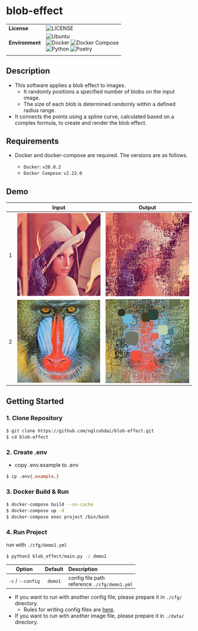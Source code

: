 # blob-effect

|                 |                                                                                                                                                                                                                                                                                                                                                                                                                                                                                    |
| --------------- | ---------------------------------------------------------------------------------------------------------------------------------------------------------------------------------------------------------------------------------------------------------------------------------------------------------------------------------------------------------------------------------------------------------------------------------------------------------------------------------- |
| **License**     | ![LICENSE](https://img.shields.io/badge/license-MIT-blue.svg?style=flat)                                                                                                                                                                                                                                                                                                                                                                                                           |
| **Environment** | ![Ubuntu](https://img.shields.io/badge/-Ubuntu_22.04_LTS-fad9c1.svg?logo=ubuntu&style=flat) <br> ![Docker](https://img.shields.io/badge/-Docker_v26.0.2-0055a4.svg?logo=docker&style=flat) ![Docker Compose](https://img.shields.io/badge/-Docker_Compose_v2.22.0-0055a4.svg?logo=docker&style=flat) <br> ![Python](https://img.shields.io/badge/-Python_3.10-F9DC3E.svg?logo=python&style=flat) ![Poetry](https://img.shields.io/badge/-Poetry-2c2d72.svg?logo=python&style=flat) |
|                 |                                                                                                                                                                                                                                                                                                                                                                                                                                                                                    |

## Description

- This software applies a blob effect to images.
  - It randomly positions a specified number of blobs on the input image.
  - The size of each blob is determined randomly within a defined radius range.
- It connects the points using a spline curve, calculated based on a complex formula, to create and render the blob effect.

## Requirements

- Docker and docker-compose are required. The versions are as follows.

  - `Docker`: `v26.0.2`
  - `Docker Compose`: `v2.22.0`

## Demo

|     |            Input            |               Output               |
| :-: | :-------------------------: | :--------------------------------: |
|  1  | ![demo1](./data/demo1.png)  | ![demo1](./output/demo1_blob.png)  |
|  2  | ![demo2](./data/demo2.jpeg) | ![demo2](./output/demo2_blob.jpeg) |

## Getting Started

### 1. Clone Repository

```sh
$ git clone https://github.com/nglcobdai/blob-effect.git
$ cd blob-effect
```

### 2. Create .env

- copy .env.example to .env

```sh
$ cp .env{.example,}
```

### 3. Docker Build & Run

```sh
$ docker-compose build --no-cache
$ docker-compose up -d
$ docker-compose exec project /bin/bash
```

### 4. Run Project

run with `./cfg/demo1.yml`

```sh
$ python3 blob_effect/main.py -c demo1
```

|      Option       | Default | Description                                     |
| :---------------: | :-----: | :---------------------------------------------- |
| `-c` / `--config` | `demo1` | config file path<br>reference `./cfg/demo1.yml` |

- If you want to run with another config file, please prepare it in `./cfg/` directory.
  - Rules for writing config files are [here](./docs/config-rule.md).
- If you want to run with another image file, please prepare it in `./data/` directory.
